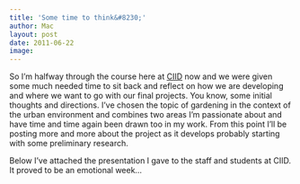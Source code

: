 ```yaml
---
title: 'Some time to think&#8230;'
author: Mac
layout: post
date: 2011-06-22
image: 
---
```


So I&#8217;m halfway through the course here at [CIID][1] now and we were given some much needed time to sit back and reflect on how we are developing and where we want to go with our final projects. You know, some initial thoughts and directions. I&#8217;ve chosen the topic of gardening in the context of the urban environment and combines two areas I&#8217;m passionate about and have time and time again been drawn too in my work. From this point I&#8217;ll be posting more and more about the project as it develops probably starting with some preliminary research.

Below I&#8217;ve attached the presentation I gave to the staff and students at CIID. It proved to be an emotional week&#8230;

 [1]: http://www.ciid.dk